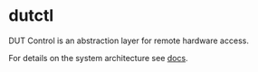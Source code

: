 # dutctl
DUT Control is an abstraction layer for remote hardware access.

For details on the system architecture see [docs](./docs).


